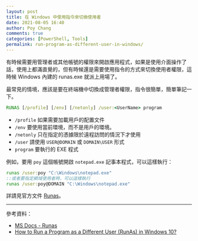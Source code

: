 ```yaml
---
layout: post
title: 在 Windows 中使用指令來切換使用者
date: 2021-08-05 16:40
author: Poy Chang
comments: true
categories: [PowerShell, Tools]
permalink: run-program-as-different-user-in-windows/
---
```


有時候需要用管理者或其他帳號的權限來開啟應用程式，如果是使用介面操作了話，使用上都滿直覺的，但有時候還是需要使用指令的方式來切換使用者權限，這時候 Windows 內建的 runas.exe 就派上用場了。

最常見的情境，應該是要在終端機中切換成管理者權限，指令很簡單，簡單筆記一下。

```bat
RUNAS [/profile] [/env] [/netonly] /user:<UserName> program
```

- `/profile` 如果需要加載用戶的配置文件
- `/env`     要使用當前環境，而不是用戶的環境。
- `/netonly` 只在指定的憑據限於遠程訪問的情況下才使用
- `/user`    <UserName> 請使用 `USER@DOMAIN` 或 `DOMAIN\USER` 形式
- `program`  要執行的 EXE 程式

例如，要用 `poy` 這個帳號開啟 `notepad.exe` 記事本程式，可以這樣執行：

```bat
runas /user:poy "C:\Windows\notepad.exe"
::或者要指定網域使用者時，可以這樣執行
runas /user:poy@DOMAIN "C:\Windows\notepad.exe"
```

詳請見官方文件 [Runas](https://docs.microsoft.com/zh-tw/previous-versions/windows/it-pro/windows-server-2012-r2-and-2012/cc771525(v=ws.11)?WT.mc_id=DT-MVP-5003022)。

----------

參考資料：

* [MS Docs - Runas](https://docs.microsoft.com/zh-tw/previous-versions/windows/it-pro/windows-server-2012-r2-and-2012/cc771525(v=ws.11)?WT.mc_id=DT-MVP-5003022)
* [How to Run a Program as a Different User (RunAs) in Windows 10?](http://woshub.com/run-program-as-different-user-windows/)
